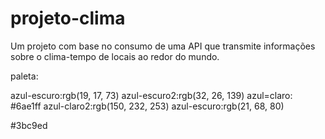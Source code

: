 # projeto-clima
Um projeto com base no consumo de uma API que transmite informações sobre o clima-tempo de locais ao redor do mundo.


paleta:

azul-escuro:rgb(19, 17, 73)
azul-escuro2:rgb(32, 26, 139)
azul=claro: #6ae1ff
azul-claro2:rgb(150, 232, 253)
azul-escuro:rgb(21, 68, 80)

#3bc9ed